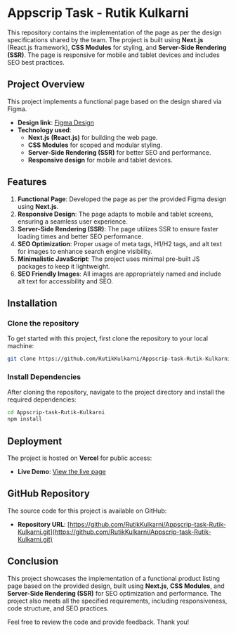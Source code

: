 # **Appscrip Task - Rutik Kulkarni**

This repository contains the implementation of the page as per the design specifications shared by the team. The project is built using **Next.js** (React.js framework), **CSS Modules** for styling, and **Server-Side Rendering (SSR)**. The page is responsive for mobile and tablet devices and includes SEO best practices.

## **Project Overview**

This project implements a functional page based on the design shared via Figma.

- **Design link**: [Figma Design](https://www.figma.com/file/N0Tv7yYLf3kfMLQjUncUlx/Design-Task---PLP?type=design&node-id=0-1&mode=design&t=mEpvVYQ7GInQPxXk-0)
- **Technology used**:
  - **Next.js (React.js)** for building the web page.
  - **CSS Modules** for scoped and modular styling.
  - **Server-Side Rendering (SSR)** for better SEO and performance.
  - **Responsive design** for mobile and tablet devices.

## **Features**

1. **Functional Page**: Developed the page as per the provided Figma design using **Next.js**.
2. **Responsive Design**: The page adapts to mobile and tablet screens, ensuring a seamless user experience.
3. **Server-Side Rendering (SSR)**: The page utilizes SSR to ensure faster loading times and better SEO performance.
4. **SEO Optimization**: Proper usage of meta tags, H1/H2 tags, and alt text for images to enhance search engine visibility.
5. **Minimalistic JavaScript**: The project uses minimal pre-built JS packages to keep it lightweight.
6. **SEO Friendly Images**: All images are appropriately named and include alt text for accessibility and SEO.

## **Installation**

### Clone the repository

To get started with this project, first clone the repository to your local machine:

```bash
git clone https://github.com/RutikKulkarni/Appscrip-task-Rutik-Kulkarni.git
```

### Install Dependencies

After cloning the repository, navigate to the project directory and install the required dependencies:

```bash
cd Appscrip-task-Rutik-Kulkarni
npm install
```

## **Deployment**

The project is hosted on **Vercel** for public access:

- **Live Demo**: [View the live page](https://appscrip-task-rutik.vercel.app/)

## **GitHub Repository**

The source code for this project is available on GitHub:

- **Repository URL**: [https://github.com/RutikKulkarni/Appscrip-task-Rutik-Kulkarni.git](https://github.com/RutikKulkarni/Appscrip-task-Rutik-Kulkarni.git)

## **Conclusion**

This project showcases the implementation of a functional product listing page based on the provided design, built using **Next.js**, **CSS Modules**, and **Server-Side Rendering (SSR)** for SEO optimization and performance. The project also meets all the specified requirements, including responsiveness, code structure, and SEO practices.

Feel free to review the code and provide feedback. Thank you!
